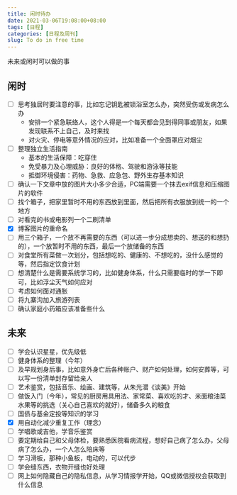 ```yaml
---
title: 闲时待办
date: 2021-03-06T19:08:00+08:00
tags: [日程]
categories: [日程及周刊]
slug: To do in free time
---
```


未来或闲时可以做的事

<!--more-->

## 闲时

- [ ] 思考独居时要注意的事，比如忘记钥匙被锁浴室怎么办，突然受伤或发病怎么办
  - 安排一个紧急联络人，这个人得是一个每天都会见到得同事或朋友，如果发现联系不上自己，及时来找
  - 对火灾、停电等意外情况的应对，比如准备一个全面罩应对烟尘
- [ ] 整理独立生活指南
  - 基本的生活保障：吃穿住
  - 免受暴力及心理威胁：良好的体格、驾驶和游泳等技能
  - 抵御环境侵害：药物、急救、应急包、野外生存基本知识
- [ ] 确认一下文章中放的图片大小多少合适，PC端需要一个抹去exif信息和压缩图片的软件
- [ ] 找个箱子，把家里暂时不用的东西放到里面，然后把所有衣服放到统一的一个地方
- [ ] 对看完的书或电影列一个二刷清单
- [x] 博客图片的重命名
- [ ] 用三个箱子，一个放不再需要的东西（可以进一步分成想卖的、想送的和想扔的），一个放暂时不用的东西，最后一个放储备的东西
- [ ] 对食堂所有菜做一次划分，包括想吃的、健康的、不想吃的，没什么感觉的等，然后指定饮食计划
- [ ] 想清楚什么是需要系统学习的，比如健身体系，什么只需要临时的学一下即可，比如浮尘天气如何应对
- [ ] 考虑如何面对通胀
- [ ] 将九寨沟加入旅游列表
- [ ] 确认家庭小药箱应该准备些什么

## 未来

- [ ] 学会认识星星，优先级低
- [ ] 健身体系的整理（今年）
- [ ] 及早规划身后事，比如意外身亡后各种账户、财产如何处理，如何安葬等，可以写一份清单封存留给亲人
- [ ] 艺术鉴赏，包括音乐、绘画、建筑等，从朱光潜《谈美》开始
- [ ] 做饭入门（今年），常见的厨房用具用法、家常菜、喜欢吃的才、米面粮油菜水果等的挑选（关心自己喜欢的就好），储备多久的粮食
- [ ] 国债与基金定投等知识的学习
- [x] 用自动化减少重复工作（理念）
- [ ] 学唱歌或吉他，学音乐鉴赏
- [ ] 要定期给自己和父母体检，要熟悉医院看病流程，想好自己病了怎么办，父母病了怎么办，一个人怎么陪床等
- [ ] 学习滑板，那种小鱼板，电动的，可以代步
- [ ] 学会缝东西，衣物开缝也好处理
- [ ] 网上如何隐藏自己的隐私信息，从学习情报学开始，QQ或微信授权会获取到什么信息